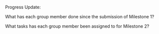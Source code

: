 Progress Update:

What has each group member done since the submission of Milestone 1?



What tasks has each group member been assigned to for Milestone 2?



